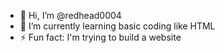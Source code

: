 - 👋 Hi, I’m @redhead0004
- 🌱 I’m currently learning basic coding like HTML
- ⚡ Fun fact: I'm trying to build a website

<!---
redhead0004/redhead0004 is a ✨ special ✨ repository because its `README.md` (this file) appears on your GitHub profile.
You can click the Preview link to take a look at your changes.
--->

